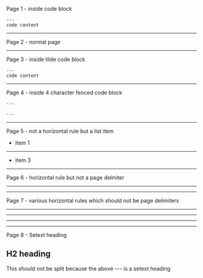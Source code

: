 Page 1 - inside code block

```
---
code content
```

---

Page 2 - normal page

---

Page 3 - inside tilde code block

~~~~
---
code content
~~~~

---

Page 4 - inside 4 character fenced code block

````
---
````

~~~~
---
~~~~

---

Page 5 - not a horizontal rule but a list item

- item 1
- ---
- item 3

---

Page 6 - horizontal rule but not a page delmiter

-----

---

Page 7 - various horizontal rules which should not be page delimiters

-----
*****
___

---

Page 8 - Setext heading

H2 heading
---

This should not be split because the above --- is a setext heading
